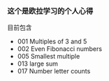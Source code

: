 ### 这个是欧拉学习的个人心得

目前包含 

+ 001 Multiples of 3 and 5
+ 002 Even Fibonacci numbers
+ 005 Smallest multiple
+ 013 large sum
+ 017 Number letter counts
